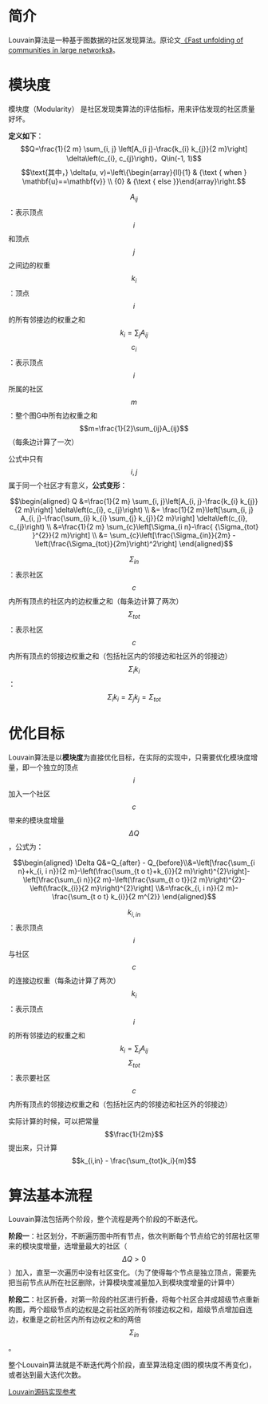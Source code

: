 # 简介
Louvain算法是一种基于图数据的社区发现算法。原论文[《Fast unfolding of communities in large networks》](https://arxiv.org/abs/0803.0476)。
# 模块度
模块度（Modularity） 是社区发现类算法的评估指标，用来评估发现的社区质量好坏。

**定义如下**：
$$Q=\frac{1}{2 m} \sum_{i, j} \left[A_{i j}-\frac{k_{i} k_{j}}{2 m}\right] \delta\left(c_{i}, c_{j}\right)，Q\in(-1, 1)$$
$$\text{其中，} \delta(u, v)=\left\{\begin{array}{ll}{1} & {\text { when } \mathbf{u}==\mathbf{v}} \\ {0} & {\text { else }}\end{array}\right.$$

$$A_{i j}$$：表示顶点$$i$$和顶点$$j$$之间边的权重
$$k_i$$：顶点$$i$$的所有邻接边的权重之和 $$k_i = {\sum_j}{A_{i j}}$$
$$c_i$$：表示顶点$$i$$所属的社区
$$m$$：整个图G中所有边权重之和 $$m=\frac{1}{2}\sum_{ij}A_{ij}$$（每条边计算了一次）

公式中只有$$i, j$$属于同一个社区才有意义，**公式变形**：

$$\begin{aligned} Q &=\frac{1}{2 m} \sum_{i, j}\left[A_{i, j}-\frac{k_{i} k_{j}}{2 m}\right] \delta\left(c_{i}, c_{j}\right) \\ &= \frac{1}{2 m}\left[\sum_{i, j} A_{i, j}-\frac{\sum_{i} k_{i} \sum_{j} k_{j}}{2 m}\right] \delta\left(c_{i}, c_{j}\right) \\ &=\frac{1}{2 m} \sum_{c}\left[\Sigma_{i n}-\frac{ {\Sigma_{tot} }^{2}}{2 m}\right] \\ &= \sum_{c}\left[\frac{\Sigma_{in}}{2m}  - \left(\frac{\Sigma_{tot}}{2m}\right)^2\right] \end{aligned}$$

$$\Sigma_{in}$$：表示社区$$c$$内所有顶点的社区内的边权重之和（每条边计算了两次）
$$\Sigma_{tot}$$：表示社区$$c$$内所有顶点的邻接边权重之和（包括社区内的邻接边和社区外的邻接边）
$$\Sigma_{i}k_i$$：$$\Sigma_i k_i = \Sigma_j k_j = \Sigma_{tot}$$

# 优化目标

Louvain算法是以**模块度**为直接优化目标，在实际的实现中，只需要优化模块度增量，即一个独立的顶点$$i$$加入一个社区$$c$$带来的模块度增量$$\Delta Q$$，公式为：

$$\begin{aligned} \Delta Q&=Q_{after} - Q_{before}\\&=\left[\frac{\sum_{i n}+k_{i, i n}}{2 m}-\left(\frac{\sum_{t o t}+k_{i}}{2 m}\right)^{2}\right]-\left[\frac{\sum_{i n}}{2 m}-\left(\frac{\sum_{t o t}}{2 m}\right)^{2}-\left(\frac{k_{i}}{2 m}\right)^{2}\right] \\&=\frac{k_{i, i n}}{2 m}-\frac{\sum_{t o t} k_{i}}{2 m^{2}} \end{aligned}$$

$$k_{i,in}$$：表示顶点$$i$$与社区$$c$$的连接边权重（每条边计算了两次）
$$k_i$$：表示顶点$$i$$的所有邻接边的权重之和 $$k_i = {\sum_j}{A_{i j}}$$
$$\Sigma_{tot}$$：表示要社区$$c$$内所有顶点的邻接边权重之和（包括社区内的邻接边和社区外的邻接边）

实际计算的时候，可以把常量$$\frac{1}{2m}$$提出来，只计算 $$k_{i,in} - \frac{\sum_{tot}k_i}{m}$$

# 算法基本流程

Louvain算法包括两个阶段，整个流程是两个阶段的不断迭代。

**阶段一**：社区划分，不断遍历图中所有节点，依次判断每个节点给它的邻居社区带来的模块度增量，选增量最大的社区（$$\Delta Q > 0$$）加入，直至一次遍历中没有社区变化。（为了使得每个节点是独立顶点，需要先把当前节点从所在社区删除，计算模块度减量加入到模块度增量的计算中）

**阶段二**：社区折叠，对第一阶段的社区进行折叠，将每个社区合并成超级节点重新构图，两个超级节点的边权是之前社区的所有邻接边权之和，超级节点增加自连边，权重是之前社区内所有边权之和的两倍$$\Sigma_{in}$$。

整个Louvain算法就是不断迭代两个阶段，直至算法稳定(图的模块度不再变化)，或者达到最大迭代次数。

[Louvain源码实现参考](https://github.com/taynaud/python-louvain)


